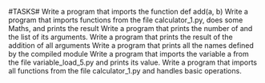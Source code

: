 #TASKS#
Write a program that imports the function def add(a, b)
Write a program that imports functions from the file calculator_1.py, does some Maths, and prints the result
Write a program that prints the number of and the list of its arguments.
Write a program that prints the result of the addition of all arguments
Write a program that prints all the names defined by the compiled module
Write a program that imports the variable a from the file variable_load_5.py and prints its value.
Write a program that imports all functions from the file calculator_1.py and handles basic operations.
